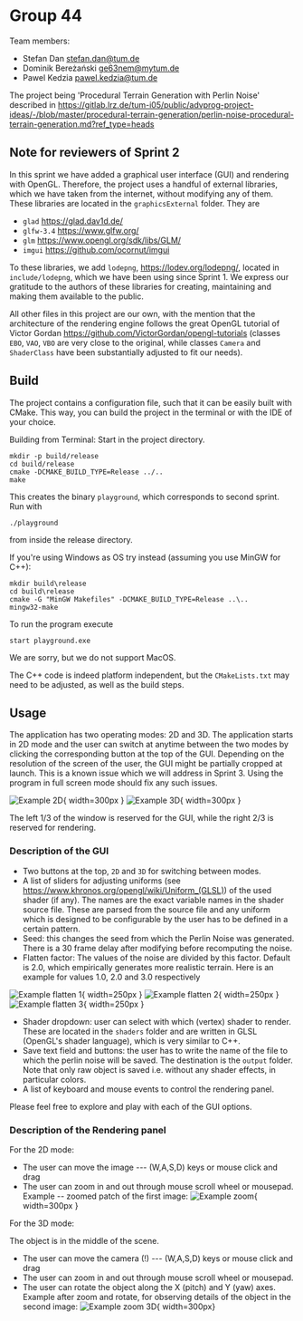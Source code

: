 # Group 44

Team members:

- Stefan Dan [stefan.dan@tum.de](mailto:stefan.dan@tum.de)
- Dominik Bereżański [ge63nem@mytum.de](mailto:ge63nem@mytum.de)
- Pawel Kedzia [pawel.kedzia@tum.de](mailto:pawel.kedzia@tum.de)

The project being 'Procedural Terrain Generation with Perlin Noise' described in https://gitlab.lrz.de/tum-i05/public/advprog-project-ideas/-/blob/master/procedural-terrain-generation/perlin-noise-procedural-terrain-generation.md?ref_type=heads

## Note for reviewers of Sprint 2

In this sprint we have added a graphical user interface (GUI) and rendering with OpenGL. Therefore, the project uses a handful of external libraries, which we have taken from the internet, without modifying any of them. These libraries are located in the `graphicsExternal` folder. They are

- `glad` https://glad.dav1d.de/
- `glfw-3.4` https://www.glfw.org/
- `glm` https://www.opengl.org/sdk/libs/GLM/
- `imgui` https://github.com/ocornut/imgui

To these libraries, we add `lodepng`, https://lodev.org/lodepng/, located in `include/lodepng`, which we have been using since Sprint 1.
We express our gratitude to the authors of these libraries for creating, maintaining and making them available to the public. 

All other files in this project are our own, with the mention that the architecture of the rendering engine follows the great OpenGL tutorial of Victor Gordan https://github.com/VictorGordan/opengl-tutorials (classes `EBO`, `VAO`, `VBO` are very close to the original, while classes `Camera` and `ShaderClass` have been substantially adjusted to fit our needs).

## Build

The project contains a configuration file, such that it can be easily built with CMake. This way, you can build the project in the
terminal or with the IDE of your choice.

Building from Terminal: Start in the project directory.

```
mkdir -p build/release
cd build/release
cmake -DCMAKE_BUILD_TYPE=Release ../..
make
```
This creates the binary `playground`, which corresponds to second sprint.
Run with 
```
./playground
```
from inside the release directory.

If you're using Windows as OS try instead (assuming you use MinGW for C++):

```
mkdir build\release
cd build\release
cmake -G "MinGW Makefiles" -DCMAKE_BUILD_TYPE=Release ..\..
mingw32-make
```

To run the program execute
```
start playground.exe
```

We are sorry, but we do not support MacOS.

The C++ code is indeed platform independent, but the `CMakeLists.txt` may need to be adjusted, as well as the build steps.

## Usage

The application has two operating modes: 2D and 3D.
The application starts in 2D mode and the user can switch at anytime between the two modes by clicking the corresponding button at the top of the GUI.
Depending on the resolution of the screen of the user, the GUI might be partially cropped at launch. This is a known issue which we will address in Sprint 3.
Using the program in full screen mode should fix any such issues.

![Example 2D](readmeImages/_2DWindow.png){ width=300px }
![Example 3D](readmeImages/_3DWindow.png){ width=300px }

The left 1/3 of the window is reserved for the GUI, while the right 2/3 is reserved for rendering. 

### Description of the GUI

- Two buttons at the top, `2D` and `3D` for switching between modes.
- A list of sliders for adjusting uniforms (see https://www.khronos.org/opengl/wiki/Uniform_(GLSL)) of the used shader (if any). The names are the exact variable names in the shader source file. These are parsed from the source file and any uniform which is designed to be configurable by the user has to be defined in a certain pattern.
- Seed: this changes the seed from which the Perlin Noise was generated. There is a 30 frame delay after modifying before recomputing the noise.
- Flatten factor: The values of the noise are divided by this factor. Default is 2.0, which empirically generates more realistic terrain. Here is an example for values 1.0, 2.0 and 3.0 respectively

![Example flatten 1](readmeImages/flatten1.png){ width=250px }
![Example flatten 2](readmeImages/flatten2.png){ width=250px }
![Example flatten 3](readmeImages/flatten3.png){ width=250px }

- Shader dropdown: user can select with which (vertex) shader to render. These are located in the `shaders` folder and are written in GLSL (OpenGL's shader language), which is very similar to C++. 
- Save text field and buttons: the user has to write the name of the file to which the perlin noise will be saved. The destination is the `output` folder. Note that only raw object is saved i.e. without any shader effects, in particular colors. 
- A list of keyboard and mouse events to control the rendering panel.

Please feel free to explore and play with each of the GUI options.

### Description of the Rendering panel

For the 2D mode:

- The user can move the image --- (W,A,S,D) keys or mouse click and drag
- The user can zoom in and out through mouse scroll wheel or mousepad. Example -- zoomed patch of the first image:
![Example zoom](readmeImages/adjustCamera2D.png){ width=300px }

For the 3D mode:

The object is in the middle of the scene.

- The user can move the camera (!) --- (W,A,S,D) keys or mouse click and drag
- The user can zoom in and out through mouse scroll wheel or mousepad. 
- The user can rotate the object along the X (pitch) and Y (yaw) axes. Example after zoom and rotate, for observing details of the object in the second image:
![Example zoom 3D](readmeImages/adjustCamera3D.png){ width=300px}
